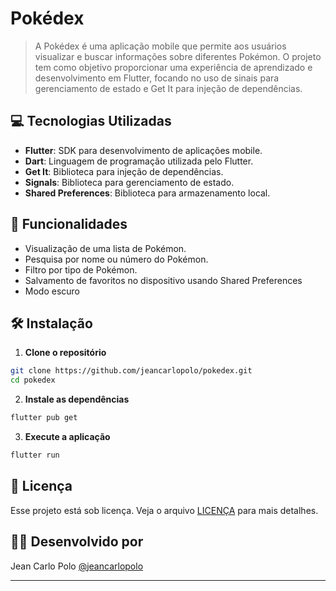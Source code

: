 # Pokédex

> A Pokédex é uma aplicação mobile que permite aos usuários visualizar e buscar informações sobre diferentes Pokémon. O projeto tem como objetivo proporcionar uma experiência de aprendizado e desenvolvimento em Flutter, focando no uso de sinais para gerenciamento de estado e Get It para injeção de dependências.

## 💻 Tecnologias Utilizadas

- **Flutter**: SDK para desenvolvimento de aplicações mobile.
- **Dart**: Linguagem de programação utilizada pelo Flutter.
- **Get It**: Biblioteca para injeção de dependências.
- **Signals**: Biblioteca para gerenciamento de estado.
- **Shared Preferences**: Biblioteca para armazenamento local.

## 🔧 Funcionalidades

- Visualização de uma lista de Pokémon.
- Pesquisa por nome ou número do Pokémon.
- Filtro por tipo de Pokémon.
- Salvamento de favoritos no dispositivo usando Shared Preferences
- Modo escuro

## 🛠️ Instalação

1. **Clone o repositório**

```bash
git clone https://github.com/jeancarlopolo/pokedex.git
cd pokedex
```

2. **Instale as dependências**

```bash
flutter pub get
```

3. **Execute a aplicação**

```bash
flutter run
```

## 📝 Licença

Esse projeto está sob licença. Veja o arquivo [LICENÇA](LICENSE.md) para mais detalhes.

## 👨‍💻 Desenvolvido por

Jean Carlo Polo
[@jeancarlopolo](https://github.com/jeancarlopolo)

---
